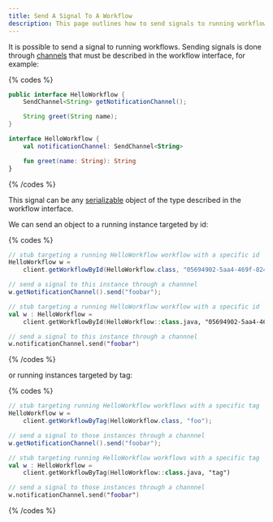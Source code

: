 ```yaml
---
title: Send A Signal To A Workflow
description: This page outlines how to send signals to running workflows in Infinitic, utilizing channels defined in the workflow interface. Signals, which can be any serializable object, are sent to either a specific workflow instance by ID or to instances tagged with a specific label. This functionality is critical for developers needing to communicate with and alter the state of running workflows dynamically within their applications.
---
```

It is possible to send a signal to running workflows.
Sending signals is done through [channels](/docs/workflows/signals) that must be described in the workflow interface, for example:

{% codes %}

```java
public interface HelloWorkflow {
    SendChannel<String> getNotificationChannel();

    String greet(String name);
}
```

```kotlin
interface HelloWorkflow {
    val notificationChannel: SendChannel<String>

    fun greet(name: String): String
}
```

{% /codes %}

This signal can be any [serializable](/docs/references/serialization) object of the type described in the workflow interface.

We can send an object to a running instance targeted by id:

{% codes %}

```java
// stub targeting a running HelloWorkflow workflow with a specific id
HelloWorkflow w = 
    client.getWorkflowById(HelloWorkflow.class, "05694902-5aa4-469f-824c-7015b0df906c");

// send a signal to this instance through a channnel
w.getNotificationChannel().send("foobar");
```

```kotlin
// stub targeting a running HelloWorkflow workflow with a specific id
val w : HelloWorkflow =
    client.getWorkflowById(HelloWorkflow::class.java, "05694902-5aa4-469f-824c-7015b0df906c")

// send a signal to this instance through a channnel
w.notificationChannel.send("foobar")
```

{% /codes %}

or running instances targeted by tag:

{% codes %}

```java
// stub targeting running HelloWorkflow workflows with a specific tag
HelloWorkflow w = 
    client.getWorkflowByTag(HelloWorkflow.class, "foo");

// send a signal to those instances through a channnel
w.getNotificationChannel().send("foobar");
```

```kotlin
// stub targeting running HelloWorkflow workflows with a specific tag
val w : HelloWorkflow = 
    client.getWorkflowByTag(HelloWorkflow::class.java, "tag")

// send a signal to those instances through a channnel
w.notificationChannel.send("foobar")
```

{% /codes %}
